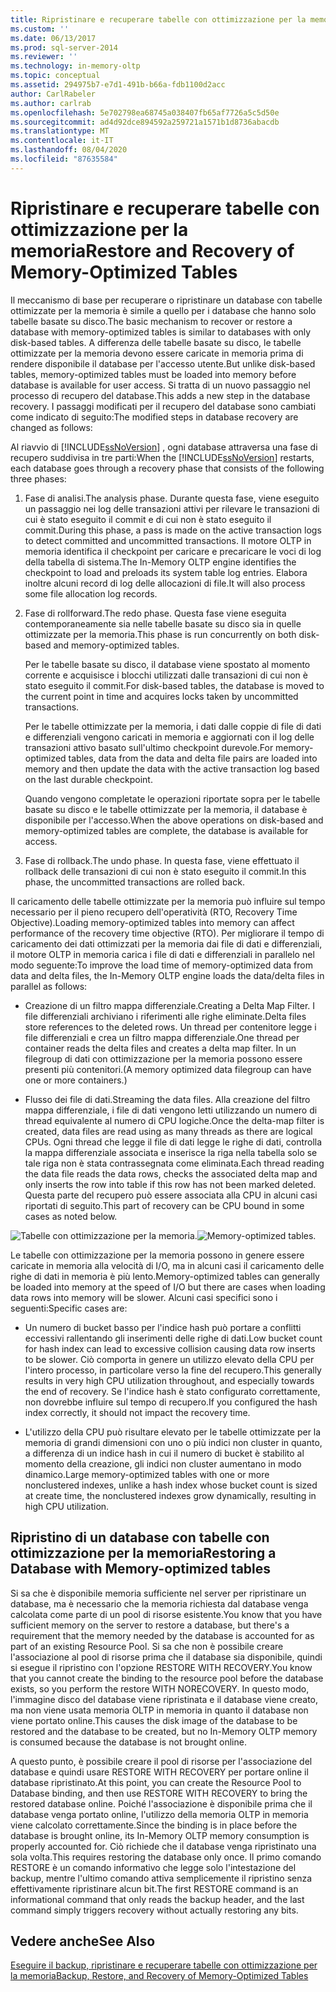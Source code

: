 ```yaml
---
title: Ripristinare e recuperare tabelle con ottimizzazione per la memoria | Microsoft Docs
ms.custom: ''
ms.date: 06/13/2017
ms.prod: sql-server-2014
ms.reviewer: ''
ms.technology: in-memory-oltp
ms.topic: conceptual
ms.assetid: 294975b7-e7d1-491b-b66a-fdb1100d2acc
author: CarlRabeler
ms.author: carlrab
ms.openlocfilehash: 5e702798ea68745a038407fb65af7726a5c5d50e
ms.sourcegitcommit: ad4d92dce894592a259721a1571b1d8736abacdb
ms.translationtype: MT
ms.contentlocale: it-IT
ms.lasthandoff: 08/04/2020
ms.locfileid: "87635584"
---
```

# <a name="restore-and-recovery-of-memory-optimized-tables"></a><span data-ttu-id="c0e75-102">Ripristinare e recuperare tabelle con ottimizzazione per la memoria</span><span class="sxs-lookup"><span data-stu-id="c0e75-102">Restore and Recovery of Memory-Optimized Tables</span></span>
  <span data-ttu-id="c0e75-103">Il meccanismo di base per recuperare o ripristinare un database con tabelle ottimizzate per la memoria è simile a quello per i database che hanno solo tabelle basate su disco.</span><span class="sxs-lookup"><span data-stu-id="c0e75-103">The basic mechanism to recover or restore a database with memory-optimized tables is similar to databases with only disk-based tables.</span></span> <span data-ttu-id="c0e75-104">A differenza delle tabelle basate su disco, le tabelle ottimizzate per la memoria devono essere caricate in memoria prima di rendere disponibile il database per l'accesso utente.</span><span class="sxs-lookup"><span data-stu-id="c0e75-104">But unlike disk-based tables, memory-optimized tables must be loaded into memory before database is available for user access.</span></span> <span data-ttu-id="c0e75-105">Si tratta di un nuovo passaggio nel processo di recupero del database.</span><span class="sxs-lookup"><span data-stu-id="c0e75-105">This adds a new step in the database recovery.</span></span> <span data-ttu-id="c0e75-106">I passaggi modificati per il recupero del database sono cambiati come indicato di seguito:</span><span class="sxs-lookup"><span data-stu-id="c0e75-106">The modified steps in database recovery are changed as follows:</span></span>

 <span data-ttu-id="c0e75-107">Al riavvio di [!INCLUDE[ssNoVersion](../../includes/ssnoversion-md.md)] , ogni database attraversa una fase di recupero suddivisa in tre parti:</span><span class="sxs-lookup"><span data-stu-id="c0e75-107">When the [!INCLUDE[ssNoVersion](../../includes/ssnoversion-md.md)] restarts, each database goes through a recovery phase that consists of the following three phases:</span></span>

1.  <span data-ttu-id="c0e75-108">Fase di analisi.</span><span class="sxs-lookup"><span data-stu-id="c0e75-108">The analysis phase.</span></span> <span data-ttu-id="c0e75-109">Durante questa fase, viene eseguito un passaggio nei log delle transazioni attivi per rilevare le transazioni di cui è stato eseguito il commit e di cui non è stato eseguito il commit.</span><span class="sxs-lookup"><span data-stu-id="c0e75-109">During this phase, a pass is made on the active transaction logs to detect committed and uncommitted transactions.</span></span> <span data-ttu-id="c0e75-110">Il motore OLTP in memoria identifica il checkpoint per caricare e precaricare le voci di log della tabella di sistema.</span><span class="sxs-lookup"><span data-stu-id="c0e75-110">The In-Memory OLTP engine identifies the checkpoint to load and preloads its system table log entries.</span></span> <span data-ttu-id="c0e75-111">Elabora inoltre alcuni record di log delle allocazioni di file.</span><span class="sxs-lookup"><span data-stu-id="c0e75-111">It will also process some file allocation log records.</span></span>

2.  <span data-ttu-id="c0e75-112">Fase di rollforward.</span><span class="sxs-lookup"><span data-stu-id="c0e75-112">The redo phase.</span></span> <span data-ttu-id="c0e75-113">Questa fase viene eseguita contemporaneamente sia nelle tabelle basate su disco sia in quelle ottimizzate per la memoria.</span><span class="sxs-lookup"><span data-stu-id="c0e75-113">This phase is run concurrently on both disk-based and memory-optimized tables.</span></span>

     <span data-ttu-id="c0e75-114">Per le tabelle basate su disco, il database viene spostato al momento corrente e acquisisce i blocchi utilizzati dalle transazioni di cui non è stato eseguito il commit.</span><span class="sxs-lookup"><span data-stu-id="c0e75-114">For disk-based tables, the database is moved to the current point in time and acquires locks taken by uncommitted transactions.</span></span>

     <span data-ttu-id="c0e75-115">Per le tabelle ottimizzate per la memoria, i dati dalle coppie di file di dati e differenziali vengono caricati in memoria e aggiornati con il log delle transazioni attivo basato sull'ultimo checkpoint durevole.</span><span class="sxs-lookup"><span data-stu-id="c0e75-115">For memory-optimized tables, data from the data and delta file pairs are loaded into memory and then update the data with the active transaction log based on the last durable checkpoint.</span></span>

     <span data-ttu-id="c0e75-116">Quando vengono completate le operazioni riportate sopra per le tabelle basate su disco e le tabelle ottimizzate per la memoria, il database è disponibile per l'accesso.</span><span class="sxs-lookup"><span data-stu-id="c0e75-116">When the above operations on disk-based and memory-optimized tables are complete, the database is available for access.</span></span>

3.  <span data-ttu-id="c0e75-117">Fase di rollback.</span><span class="sxs-lookup"><span data-stu-id="c0e75-117">The undo phase.</span></span> <span data-ttu-id="c0e75-118">In questa fase, viene effettuato il rollback delle transazioni di cui non è stato eseguito il commit.</span><span class="sxs-lookup"><span data-stu-id="c0e75-118">In this phase, the uncommitted transactions are rolled back.</span></span>

 <span data-ttu-id="c0e75-119">Il caricamento delle tabelle ottimizzate per la memoria può influire sul tempo necessario per il pieno recupero dell'operatività (RTO, Recovery Time Objective).</span><span class="sxs-lookup"><span data-stu-id="c0e75-119">Loading memory-optimized tables into memory can affect performance of the recovery time objective (RTO).</span></span> <span data-ttu-id="c0e75-120">Per migliorare il tempo di caricamento dei dati ottimizzati per la memoria dai file di dati e differenziali, il motore OLTP in memoria carica i file di dati e differenziali in parallelo nel modo seguente:</span><span class="sxs-lookup"><span data-stu-id="c0e75-120">To improve the load time of memory-optimized data from data and delta files, the In-Memory OLTP engine loads the data/delta files in parallel as follows:</span></span>

-   <span data-ttu-id="c0e75-121">Creazione di un filtro mappa differenziale.</span><span class="sxs-lookup"><span data-stu-id="c0e75-121">Creating a Delta Map Filter.</span></span> <span data-ttu-id="c0e75-122">I file differenziali archiviano i riferimenti alle righe eliminate.</span><span class="sxs-lookup"><span data-stu-id="c0e75-122">Delta files store references to the deleted rows.</span></span> <span data-ttu-id="c0e75-123">Un thread per contenitore legge i file differenziali e crea un filtro mappa differenziale.</span><span class="sxs-lookup"><span data-stu-id="c0e75-123">One thread per container reads the delta files and creates a delta map filter.</span></span> <span data-ttu-id="c0e75-124">In un filegroup di dati con ottimizzazione per la memoria possono essere presenti più contenitori.</span><span class="sxs-lookup"><span data-stu-id="c0e75-124">(A memory optimized data filegroup can have one or more containers.)</span></span>

-   <span data-ttu-id="c0e75-125">Flusso dei file di dati.</span><span class="sxs-lookup"><span data-stu-id="c0e75-125">Streaming the data files.</span></span>  <span data-ttu-id="c0e75-126">Alla creazione del filtro mappa differenziale, i file di dati vengono letti utilizzando un numero di thread equivalente al numero di CPU logiche.</span><span class="sxs-lookup"><span data-stu-id="c0e75-126">Once the delta-map filter is created, data files are read using as many threads as there are logical CPUs.</span></span> <span data-ttu-id="c0e75-127">Ogni thread che legge il file di dati legge le righe di dati, controlla la mappa differenziale associata e inserisce la riga nella tabella solo se tale riga non è stata contrassegnata come eliminata.</span><span class="sxs-lookup"><span data-stu-id="c0e75-127">Each thread reading the data file reads the data rows, checks the associated delta map and only inserts the row into table if this row has not been marked deleted.</span></span> <span data-ttu-id="c0e75-128">Questa parte del recupero può essere associata alla CPU in alcuni casi riportati di seguito.</span><span class="sxs-lookup"><span data-stu-id="c0e75-128">This part of recovery can be CPU bound in some cases as noted below.</span></span>

 <span data-ttu-id="c0e75-129">![Tabelle con ottimizzazione per la memoria.](../../database-engine/media/memory-optimized-tables.gif "Tabelle ottimizzate per la memoria.")</span><span class="sxs-lookup"><span data-stu-id="c0e75-129">![Memory-optimized tables.](../../database-engine/media/memory-optimized-tables.gif "Memory-optimized tables.")</span></span>

 <span data-ttu-id="c0e75-130">Le tabelle con ottimizzazione per la memoria possono in genere essere caricate in memoria alla velocità di I/O, ma in alcuni casi il caricamento delle righe di dati in memoria è più lento.</span><span class="sxs-lookup"><span data-stu-id="c0e75-130">Memory-optimized tables can generally be loaded into memory at the speed of I/O but there are cases when loading data rows into memory will be slower.</span></span> <span data-ttu-id="c0e75-131">Alcuni casi specifici sono i seguenti:</span><span class="sxs-lookup"><span data-stu-id="c0e75-131">Specific cases are:</span></span>

-   <span data-ttu-id="c0e75-132">Un numero di bucket basso per l'indice hash può portare a conflitti eccessivi rallentando gli inserimenti delle righe di dati.</span><span class="sxs-lookup"><span data-stu-id="c0e75-132">Low bucket count for hash index can lead to excessive collision causing data row inserts to be slower.</span></span> <span data-ttu-id="c0e75-133">Ciò comporta in genere un utilizzo elevato della CPU per l'intero processo, in particolare verso la fine del recupero.</span><span class="sxs-lookup"><span data-stu-id="c0e75-133">This generally results in very high CPU utilization throughout, and especially towards the end of recovery.</span></span> <span data-ttu-id="c0e75-134">Se l'indice hash è stato configurato correttamente, non dovrebbe influire sul tempo di recupero.</span><span class="sxs-lookup"><span data-stu-id="c0e75-134">If you configured the hash index correctly, it should not impact the recovery time.</span></span>

-   <span data-ttu-id="c0e75-135">L'utilizzo della CPU può risultare elevato per le tabelle ottimizzate per la memoria di grandi dimensioni con uno o più indici non cluster in quanto, a differenza di un indice hash in cui il numero di bucket è stabilito al momento della creazione, gli indici non cluster aumentano in modo dinamico.</span><span class="sxs-lookup"><span data-stu-id="c0e75-135">Large memory-optimized tables with one or more nonclustered indexes, unlike a hash index whose bucket count is sized at create time, the nonclustered indexes grow dynamically, resulting in high CPU utilization.</span></span>

## <a name="restoring-a-database-with-memory-optimized-tables"></a><span data-ttu-id="c0e75-136">Ripristino di un database con tabelle con ottimizzazione per la memoria</span><span class="sxs-lookup"><span data-stu-id="c0e75-136">Restoring a Database with Memory-optimized tables</span></span>
 <span data-ttu-id="c0e75-137">Si sa che è disponibile memoria sufficiente nel server per ripristinare un database, ma è necessario che la memoria richiesta dal database venga calcolata come parte di un pool di risorse esistente.</span><span class="sxs-lookup"><span data-stu-id="c0e75-137">You know that you have sufficient memory on the server to restore a database, but there's a requirement  that the memory needed by the database is accounted for as part of an existing Resource Pool.</span></span>  <span data-ttu-id="c0e75-138">Si sa che non è possibile creare l'associazione al pool di risorse prima che il database sia disponibile, quindi si esegue il ripristino con l'opzione RESTORE WITH RECOVERY.</span><span class="sxs-lookup"><span data-stu-id="c0e75-138">You know that you cannot create the binding to the resource pool before the database exists, so you perform the restore WITH NORECOVERY.</span></span>  <span data-ttu-id="c0e75-139">In questo modo, l'immagine disco del database viene ripristinata e il database viene creato, ma non viene usata memoria OLTP in memoria in quanto il database non viene portato online.</span><span class="sxs-lookup"><span data-stu-id="c0e75-139">This causes the disk image of the database to be restored and the database to be created, but no In-Memory OLTP memory is consumed because the database is not brought online.</span></span>

 <span data-ttu-id="c0e75-140">A questo punto, è possibile creare il pool di risorse per l'associazione del database e quindi usare RESTORE WITH RECOVERY per portare online il database ripristinato.</span><span class="sxs-lookup"><span data-stu-id="c0e75-140">At this point, you can create the Resource Pool to Database binding, and then use RESTORE WITH RECOVERY to bring the restored database online.</span></span>  <span data-ttu-id="c0e75-141">Poiché l'associazione è disponibile prima che il database venga portato online, l'utilizzo della memoria OLTP in memoria viene calcolato correttamente.</span><span class="sxs-lookup"><span data-stu-id="c0e75-141">Since the binding is in place before the database is brought online, its In-Memory OLTP memory consumption is properly accounted for.</span></span> <span data-ttu-id="c0e75-142">Ciò richiede che il database venga ripristinato una sola volta.</span><span class="sxs-lookup"><span data-stu-id="c0e75-142">This requires restoring the database only once.</span></span> <span data-ttu-id="c0e75-143">Il primo comando RESTORE è un comando informativo che legge solo l'intestazione del backup, mentre l'ultimo comando attiva semplicemente il ripristino senza effettivamente ripristinare alcun bit.</span><span class="sxs-lookup"><span data-stu-id="c0e75-143">The first RESTORE command is an informational command that only reads the backup header, and the last command simply triggers recovery without actually restoring any bits.</span></span>

## <a name="see-also"></a><span data-ttu-id="c0e75-144">Vedere anche</span><span class="sxs-lookup"><span data-stu-id="c0e75-144">See Also</span></span>
 [<span data-ttu-id="c0e75-145">Eseguire il backup, ripristinare e recuperare tabelle con ottimizzazione per la memoria</span><span class="sxs-lookup"><span data-stu-id="c0e75-145">Backup, Restore, and Recovery of Memory-Optimized Tables</span></span>](memory-optimized-tables.md)


